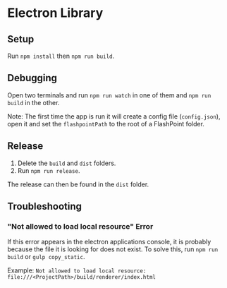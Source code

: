 # Electron Library

## Setup
Run ``npm install`` then ``npm run build``.

## Debugging
Open two terminals and run ``npm run watch`` in one of them and ``npm run build`` in the other.

Note: The first time the app is run it will create a config file (``config.json``), open it and set the ``flashpointPath`` to the root of a FlashPoint folder.

## Release
1. Delete the ``build`` and ``dist`` folders.
2. Run ``npm run release``.

The release can then be found in the ``dist`` folder.

## Troubleshooting

### "Not allowed to load local resource" Error
If this error appears in the electron applications console, it is probably because the file it is looking for does not exist. To solve this, run ``npm run build`` or ``gulp copy_static``.

Example: ``Not allowed to load local resource: file:///<ProjectPath>/build/renderer/index.html``
